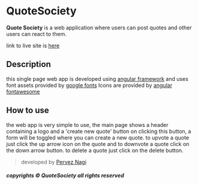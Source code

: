 # QuoteSociety

**Quote Society** is a web application where users can post quotes and other users can react to them.

link to live site is [here]( https://ismailpervez.github.io/quote-society/)

## Description
this single page web app is developed using [angular framework](https://angular.io/)
and uses font assets provided by [google fonts](https://fonts.google.com/)
Icons are provided by [angular fontawesome](https://github.com/FortAwesome/angular-fontawesome)

## How to use
the web app is very simple to use, the main page shows a header containing a logo and a 'create new quote' button
on clicking this button, a form will be toggled where you can create a new quote.
to upvote a quote just click the up arrow icon on the quote and to downvote a quote click on the down arrow button.
to delete a quote just click on the delete button.

>developed by [Pervez Nagi](https://github.com/ismailPervez)

##### copyrights &copy; QuoteSociety all rights reserved
